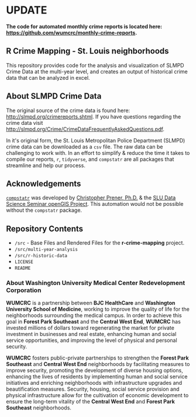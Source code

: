 # UPDATE

**The code for automated monthly crime reports is located here: <https://github.com/wumcrc/monthly-crime-reports>.**

## R Crime Mapping - St. Louis neighborhoods

This repository provides code for the analysis and visualization of SLMPD Crime Data at the multi-year level, and creates an output of historical crime data that can be analyzed in excel.

## About SLMPD Crime Data

The original source of the crime data is found here: <http://slmpd.org/crimereports.shtml>. If you have questions regarding the crime data visit <http://slmpd.org/Crime/CrimeDataFrequentlyAskedQuestions.pdf>.

In it's original form, the St. Louis Metropolitan Police Department (SLMPD) crime data can be downloaded as a `csv` file. The raw data can be challenging to work with. In an effort to simplify & reduce the time it takes to compile our reports, `r`, `tidyverse`, and `compstatr` are all packages that streamline and help our process.

## Acknowledgements

[`compstatr`](https://slu-opengis.github.io/compstatr/index.html) was developed by [Christopher Prener, Ph.D.](https://chris-prener.github.io/) & the [SLU Data Science Seminar openGIS Project](https://github.com/slu-openGIS). This automation would not be possible without the `compstatr` package.

## Repository Contents

*   `/src` - Base Files and Rendered Files for the __r-crime-mapping__ project.
*   `/src/multi-year-analysis`
*   `/src/r-historic-data`
*   `LICENSE`
*   `README`

### About Washington University Medical Center Redevelopment Corporation

**WUMCRC** is a partnership between **BJC HealthCare** and **Washington University School of Medicine**, working to improve the quality of life for the neighborhoods surrounding the medical campus. In order to achieve this goal in **Forest Park Southeast** and the **Central West End**, **WUMCRC** has invested millions of dollars toward regenerating the market for private investment in businesses and real estate, enhancing human and social service opportunities, and improving the level of physical and personal security.

**WUMCRC** fosters public-private partnerships to strengthen the **Forest Park Southeast** and **Central West End** neighborhoods by facilitating measures to improve security, promoting the development of diverse housing options, enhancing the lives of residents by implementing human and social service initiatives and enriching neighborhoods with infrastructure upgrades and beautification measures. Security, housing, social service provision and physical infrastructure allow for the cultivation of economic development to ensure the long-term vitality of the **Central West End** and **Forest Park Southeast** neighborhoods.
